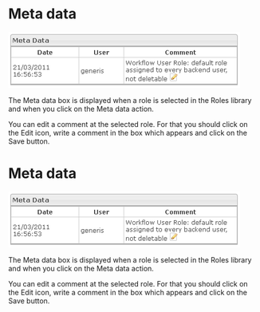 <!--
author:
    - 'Jérôme Bogaerts'
created_at: '2012-04-18 17:02:56'
updated_at: '2013-03-13 14:34:38'
tags:
    - 'Manage Roles'
-->

Meta data
=========

![](../resources/roles-metadata.png)

The Meta data box is displayed when a role is selected in the Roles library and when you click on the Meta data action.

You can edit a comment at the selected role. For that you should click on the Edit icon, write a comment in the box which appears and click on the Save button.

Meta data
=========

![](../resources/roles-metadata.png)

The Meta data box is displayed when a role is selected in the Roles library and when you click on the Meta data action.

You can edit a comment at the selected role. For that you should click on the Edit icon, write a comment in the box which appears and click on the Save button.


